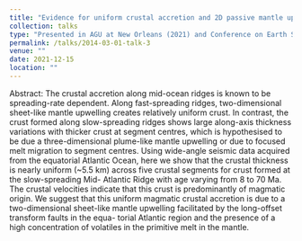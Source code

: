 ```yaml
---
title: "Evidence for uniform crustal accretion and 2D passive mantle upwelling in the equatorial Atlantic Ocean from wide-angle seismic tomography"
collection: talks
type: "Presented in AGU at New Orleans (2021) and Conference on Earth System Science in Shanghai (in Chinese, 2023)"
permalink: /talks/2014-03-01-talk-3
venue: ""
date: 2021-12-15
location: ""
---
```

Abstract: The crustal accretion along mid-ocean ridges is known to be spreading-rate dependent. Along fast-spreading ridges, two-dimensional sheet-like mantle upwelling creates relatively uniform crust. In contrast, the crust formed along slow-spreading ridges shows large along-axis thickness variations with thicker crust at segment centres, which is hypothesised to be due a three-dimensional plume-like mantle upwelling or due to focused melt migration to segment centres. Using wide-angle seismic data acquired from the equatorial Atlantic Ocean, here we show that the crustal thickness is nearly uniform (~5.5 km) across five crustal segments for crust formed at the slow-spreading Mid- Atlantic Ridge with age varying from 8 to 70 Ma. The crustal velocities indicate that this crust is predominantly of magmatic origin. We suggest that this uniform magmatic crustal accretion is due to a two-dimensional sheet-like mantle upwelling facilitated by the long-offset transform faults in the equa- torial Atlantic region and the presence of a high concentration of volatiles in the primitive melt in the mantle.
